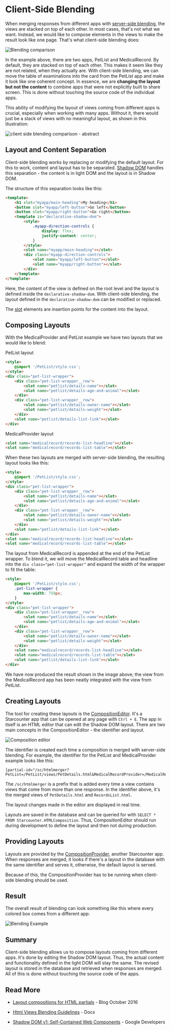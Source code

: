 # Client-Side Blending

When merging responses from different apps with [server-side blending](server-side-blending), the views are stacked on top of each other. In most cases, that's not what we want. Instead, we would like to compose elements in the views to make the result look like one page. That's what client-side blending does:

![Blending comparison](/assets/SimpleBlendingDemo.PNG)

In the example above, there are two apps, PetList and MedicalRecord. By default, they are stacked on top of each other. This makes it seem like they are not related, when they actually are. With client-side blending, we can move the table of examinations into the card from the PetList app and make it look like one coherent concept. In essence, we are **changing the layout but not the content** to combine apps that were not explicitly built to share screen. This is done without touching the source code of the individual apps.

This ability of modifying the layout of views coming from different apps is crucial, especially when working with many apps. Without it, there would just be a stack of views with no meaningful layout, as shown in this illustration:

![client side blending comparison - abstract](/assets/clientsideblending.PNG)

## Layout and Content Separation

Client-side blending works by replacing or modifying the default layout. For this to work, content and layout has to be separated. [Shadow DOM](https://www.html5rocks.com/en/tutorials/webcomponents/shadowdom/) handles this separation - the content is in light DOM and the layout is in Shadow DOM. 

The structure of this separation looks like this:
```html
<template>
    <h1 slot="myapp/main-heading">My heading</h1>
    <button slot="myapp/left-button">Go left</button>
    <button slot="myapp/right-button">Go right</button>
    <template is="declarative-shadow-dom">
        <style>
            .myapp-direction-controls {
                display: flex;
                justify-content: center;
            }
        </style>
        <slot name="myapp/main-heading"></slot>
        <div class="myapp-direction-controls">
            <slot name="myapp/left-button"></slot>
            <slot name="myapp/right-button"></slot>
        </div>
    </template>
</template>
```

Here, the content of the view is defined on the root level and the layout is defined inside the `declarative-shadow-dom`. With client-side blending, the layout defined in the `declarative-shadow-dom` can be modified or replaced.

The [slot](https://developer.mozilla.org/en-US/docs/Web/HTML/Element/slot) elements are insertion points for the content into the layout.  

## Composing Layouts

With the MedicalProvider and PetList example we have two layouts that we would like to blend:

<div class="code-name">PetList layout</div>

```html 
<style>
    @import '/PetList/style.css';
</style>
<div class="pet-list-wrapper">
    <div class="pet-list-wrapper__row">
        <slot name="petlist/details-name"></slot>
        <slot name="petlist/details-age-and-animal"></slot>
    </div>
    <div class="pet-list-wrapper__row">
        <slot name="petlist/details-owner-name"></slot>
        <slot name="petlist/details-weight"></slot>
    </div>
    <slot name="petlist/details-list-link"></slot>
</div>
```

<div class="code-name">MedicalProvider layout</div>

```html
<slot name="medicalrecord/records-list-headline"></slot>
<slot name="medicalrecord/records-list-table"></slot>
```

When these two layouts are merged with server-side blending, the resulting layout looks like this:

```html
<style>
    @import '/PetList/style.css';
</style>
<div class="pet-list-wrapper">
    <div class="pet-list-wrapper__row">
        <slot name="petlist/details-name"></slot>
        <slot name="petlist/details-age-and-animal"></slot>
    </div>
    <div class="pet-list-wrapper__row">
        <slot name="petlist/details-owner-name"></slot>
        <slot name="petlist/details-weight"></slot>
    </div>
    <slot name="petlist/details-list-link"></slot>
</div>
<slot name="medicalrecord/records-list-headline"></slot>
<slot name="medicalrecord/records-list-table"></slot>
```

The layout from MedicalRecord is appended at the end of the PetList wrapper. To blend it, we will move the MedicalRecord table and headline into the `div class="pet-list-wrapper"` and expand the width of the wrapper to fit the table:

```html
<style>
    @import '/PetList/style.css';
    .pet-list-wrapper {
        max-width: 750px;
    }
</style>
<div class="pet-list-wrapper">
    <div class="pet-list-wrapper__row">
        <slot name="petlist/details-name"></slot>
        <slot name="petlist/details-age-and-animal"></slot>
    </div>
    <div class="pet-list-wrapper__row">
        <slot name="petlist/details-owner-name"></slot>
        <slot name="petlist/details-weight"></slot>
    </div>
    <slot name="medicalrecord/records-list-headline"></slot>
    <slot name="medicalrecord/records-list-table"></slot>
    <slot name="petlist/details-list-link"></slot>
</div>
```

We have now produced the result shown in the image above; the view from the MedicalRecord app has been neatly integrated with the view from PetList.

## Creating Layouts

The tool for creating these layouts is the [CompositionEditor](https://github.com/starcounterapps/CompositionEditor). It's a Starcounter app that can be opened at any page with `Ctrl + E`. The app in itself is an HTML editor that can edit the Shadow DOM layout. There are two main concepts in the CompositionEditor - the identifier and layout. 

![Composition editor](/assets/compositioneditor.png)

The identifier is created each time a composition is merged with server-side blending. For example, the identifier for the PetList and MedicalProvider example looks like this:

```
[partial-id="/sc/htmlmerger?PetList=/PetList/views/PetDetails.html&MedicalRecordProvider=/MedicalRecordProvider/views/RecordsList.html"]
```

The `/sc/htmlmerger` is a prefix that is added every time a view contains views that come from more than one response. In the identifier above, it's the merged views of `PetDetails.html` and `RecordsList.html`. 

The layout changes made in the editor are displayed in real time.

Layouts are saved in the database and can be queried for with `SELECT * FROM Starcounter.HTMLComposition`. Thus, CompositionEditor should run during development to define the layout and then not during production.

## Providing Layouts

Layouts are provided by the [CompositionProvider](https://github.com/starcounterapps/compositionprovider), another Starcounter app. When responses are merged, it looks if there's a layout in the database with the same identifier and serves it, otherwise, the default layout is served. 

Because of this, the CompositionProvider has to be running when client-side blending should be used. 

## Result

The overall result of blending can look something like this where every colored box comes from a different app:

![Blending Example](/assets/multipleApps.png)

## Summary

Client-side blending allows us to compose layouts coming from different apps. It's done by editing the Shadow DOM layout. Thus, the actual content and functionality defined in the light DOM will stay the same. The revised layout is stored in the database and retrieved when responses are merged. All of this is done without touching the source code of the apps.


## Read More

* [Layout compositions for HTML partials](https://starcounter.io/layout-compositions-html-partials/) - Blog October 2016

* [Html Views Blending Guidelines](https://docs.starcounter.io/guides/web-apps/html-view-guidelines/) - Docs

* [Shadow DOM v1: Self-Contained Web Components](https://developers.google.com/web/fundamentals/getting-started/primers/shadowdom) - Google Developers